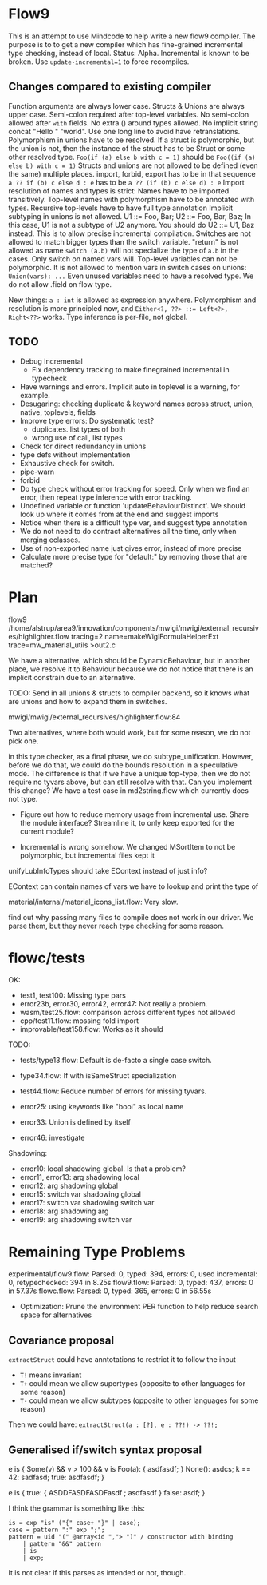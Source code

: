 # Flow9

This is an attempt to use Mindcode to help write a new flow9 compiler.
The purpose is to to get a new compiler which has fine-grained incremental type checking, instead of local.
Status: Alpha. Incremental is known to be broken. Use `update-incremental=1` to force recompiles.

## Changes compared to existing compiler

Function arguments are always lower case.
Structs & Unions are always upper case.
Semi-colon required after top-level variables.
No semi-colon allowed after `with` fields.
No extra () around types allowed.
No implicit string concat "Hello " "world". Use one long line to avoid have retranslations.
Polymorphism in unions have to be resolved. If a struct is polymorphic, but the union is not, then the instance of the struct has to be Struct<flow> or some other resolved type.
`Foo(if (a) else b with c = 1)` should be `Foo((if (a) else b) with c = 1)`
Structs and unions are not allowed to be defined (even the same) multiple places.
import, forbid, export has to be in that sequence
`a ?? if (b) c else d : e` has to be   `a ?? (if (b) c else d) : e`
Import resolution of names and types is strict: Names have to be imported transitively.
Top-level names with polymorphism have to be annotated with types.
Recursive top-levels have to have full type annotation
Implicit subtyping in unions is not allowed. U1 ::= Foo, Bar; U2 ::= Foo, Bar, Baz; In this case, U1 is not a subtype of U2 anymore. You should do U2 ::= U1, Baz instead. This is to allow precise incremental compilation.
Switches are not allowed to match bigger types than the switch variable.
"return" is not allowed as name
`switch (a.b)` will not specialize the type of `a.b` in the cases. Only switch on named vars will. 
Top-level variables can not be polymorphic.
It is not allowed to mention vars in switch cases on unions: `Union(vars): ...`
Even unused variables need to have a resolved type.
We do not allow .field on flow type.

New things:
`a : int` is allowed as expression anywhere.
Polymorphism and resolution is more principled now, and `Either<?, ??> ::= Left<?>, Right<??>` works.
Type inference is per-file, not global.

## TODO

- Debug Incremental
  - Fix dependency tracking to make finegrained incremental in typecheck
- Have warnings and errors. Implicit auto in toplevel is a warning, for example.
- Desugaring: checking duplicate & keyword names across struct, union, native, toplevels, fields
- Improve type errors: Do systematic test?
  - duplicates. list types of both
  - wrong use of call, list types
- Check for direct redundancy in unions
- type defs without implementation
- Exhaustive check for switch. 
- pipe-warn
- forbid
- Do type check without error tracking for speed. Only when we find an error, then repeat type inference with error tracking.
- Undefined variable or function 'updateBehaviourDistinct'. We should look up where it comes from at the end and suggest imports
- Notice when there is a difficult type var, and suggest type annotation
- We do not need to do contract alternatives all the time, only when merging eclasses.
- Use of non-exported name just gives error, instead of more precise
- Calculate more precise type for "default:" by removing those that are matched?

# Plan

flow9 /home/alstrup/area9/innovation/components/mwigi/mwigi/external_recursives/highlighter.flow tracing=2 name=makeWigiFormulaHelperExt trace=mw_material_utils >out2.c

We have a alternative, which should be DynamicBehaviour<int>, but in another place, we resolve it to Behaviour<int> because we do not notice that there is an implicit constrain due to an alternative.

TODO: Send in all unions & structs to compiler backend, so it knows what are unions and how to expand them in switches.

mwigi/mwigi/external_recursives/highlighter.flow:84

Two alternatives, where both would work, but for some reason, we do not pick one.

in this type checker, as a final phase, we do subtype_unification. However, before we do that, we could do the bounds resolution in a speculative mode. The difference is that if we have a unique top-type, then we do not require no tyvars above, but can still resolve with that. Can you implement this change? We have a test case in md2string.flow which currently does not type.

- Figure out how to reduce memory usage from incremental use. Share the module interface? Streamline it, to only keep exported for the current module?

- Incremental is wrong somehow. We changed MSortItem to not be polymorphic, but incremental files kept it

unifyLubInfoTypes should take EContext instead of just info?

EContext can contain names of vars we have to lookup and print the type of

material/internal/material_icons_list.flow:  Very slow.

find out why passing many files to compile does not work in our driver. We parse them, but they never reach type checking for some reason.

#  flowc/tests

OK:
- test1, test100: Missing type pars
- error23b, error30, error42, error47: Not really a problem.
- wasm/test25.flow: comparison across different types not allowed
- cpp/test11.flow: mossing fold import
- improvable/test158.flow: Works as it should

TODO:
- tests/type13.flow: Default is de-facto a single case switch.
- type34.flow: If with isSameStruct specialization

- test44.flow: Reduce number of errors for missing tyvars.

- error25: using keywords like "bool" as local name
- error33: Union is defined by itself
- error46: investigate

Shadowing:
- error10: local shadowing global. Is that a problem?
- error11, error13: arg shadowing local
- error12: arg shadowing global
- error15: switch var shadowing global
- error17: switch var shadowing switch var
- error18: arg shadowing arg
- error19: arg shadowing switch var

# Remaining Type Problems

experimental/flow9.flow: Parsed: 0, typed: 394, errors: 0, used incremental: 0, retypechecked: 394 in 8.25s
flow9.flow: Parsed: 0, typed: 437, errors: 0 in 57.37s
flowc.flow: Parsed: 0, typed: 365, errors: 0 in 56.55s

- Optimization: Prune the environment PER function to help reduce search space for alternatives

## Covariance proposal

`extractStruct` could have anntotations to restrict it to follow the input

- `T!` means invariant
- `T+` could mean we allow supertypes (opposite to other languages for some reason)
- `T-` could mean we allow subtypes (opposite to other languages for some reason)

Then we could have: `extractStruct(a : [?], e : ??!) -> ??!;`

## Generalised if/switch syntax proposal

e is {
	Some(v) && v > 100 && v is Foo(a): {
		asdfasdf;
	}
	None(): asdcs;
	k == 42: sadfasd;
	true: asdfasdf;
}

e is {
	true: {
		ASDDFASDFASDFasdf
		;
		asdfasdf
	} 
	false: asdf;
}

I think the grammar is something like this:

```mango
is = exp "is" ("{" case+ "}" | case);
case = pattern ":" exp ";";
pattern = uid "(" @array<id ","> ")" / constructor with binding
	| pattern "&&" pattern 
	| is
	| exp;
```

It is not clear if this parses as intended or not, though.
